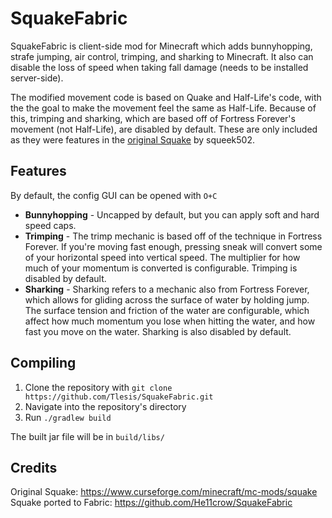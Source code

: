 # SquakeFabric
SquakeFabric is client-side mod for Minecraft which adds bunnyhopping, strafe jumping, air control, trimping, and sharking to Minecraft. It also can disable the loss of speed when taking fall damage (needs to be installed server-side).

The modified movement code is based on Quake and Half-Life's code, with the the goal to make the movement feel the same as Half-Life. Because of this, trimping and sharking, which are based off of Fortress Forever's movement (not Half-Life), are disabled by default. These are only included as they were features in the [original Squake](https://www.curseforge.com/minecraft/mc-mods/squake) by squeek502.

## Features
By default, the config GUI can be opened with `O+C`

* **Bunnyhopping** - Uncapped by default, but you can apply soft and hard speed caps.
* **Trimping** - The trimp mechanic is based off of the technique in Fortress Forever. If you're moving fast enough, pressing sneak will convert some of your horizontal speed into vertical speed. The multiplier for how much of your momentum is converted is configurable. Trimping is disabled by default.
* **Sharking** - Sharking refers to a mechanic also from Fortress Forever, which allows for gliding across the surface of water by holding jump. The surface tension and friction of the water are configurable, which affect how much momentum you lose when hitting the water, and how fast you move on the water. Sharking is also disabled by default.

## Compiling
1. Clone the repository with `git clone https://github.com/Tlesis/SquakeFabric.git`
2. Navigate into the repository's directory 
3. Run `./gradlew build`

The built jar file will be in `build/libs/`

Credits
-------
Original Squake: https://www.curseforge.com/minecraft/mc-mods/squake <br>
Squake ported to Fabric: https://github.com/He11crow/SquakeFabric
